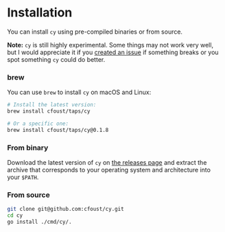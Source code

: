 # Installation

You can install `cy` using pre-compiled binaries or from source.

**Note:** `cy` is still highly experimental. Some things may not work very well, but I would appreciate it if you [created an issue](https://github.com/cfoust/cy/issues) if something breaks or you spot something `cy` could do better.

### brew

You can use `brew` to install `cy` on macOS and Linux:

```bash
# Install the latest version:
brew install cfoust/taps/cy

# Or a specific one:
brew install cfoust/taps/cy@0.1.8
```

### From binary

Download the latest version of `cy` on [the releases page](https://github.com/cfoust/cy/releases) and extract the archive that corresponds to your operating system and architecture into your `$PATH`.

### From source

```bash
git clone git@github.com:cfoust/cy.git
cd cy
go install ./cmd/cy/.
```
